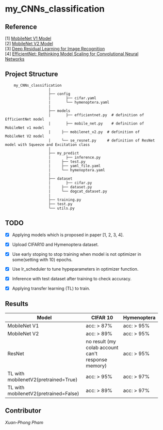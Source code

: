 # my_CNNs_classification

## Reference
[1] [MobileNet V1 Model](https://arxiv.org/pdf/1704.04861.pdf)\
[2] [MobileNet V2 Model](https://arxiv.org/pdf/1801.04381.pdf)\
[3] [Deep Residual Learning for Image Recognition](https://arxiv.org/pdf/1512.03385.pdf)\
[4] [EfficientNet: Rethinking Model Scaling for Convolutional Neural Networks](https://arxiv.org/pdf/1905.11946.pdf)

## Project Structure
```
    my_CNNs_classification
                    |
                    ├── config
                    |	    ├── cifar.yaml       
                    |	    └── hymenoptera.yaml
                    |
                    ├── models
                    |	    ├── efficientnet.py  # definition of EfficientNet model
                    |	    ├── mobile_net.py    # definition of MobileNet v1 model
                    |     ├── mobilenet_v2.py  # definition of MobileNet V2 model
                    |     └── se_resnet.py     # definition of ResNet model with Squeeze and Excitation class                    
                    |
                    ├── my_predict
                    |	    ├── inference.py
                    |     ├── test.py
                    |     ├── yaml_file.yaml
                    |     └── hymenoptera.yaml
                    |
                    ├── dataset
                    |	    ├── cifar.py
                    |     ├── dataset.py
                    |     └── dogcat_dataset.py     
                    |
                    ├── training.py
                    ├── test.py
                    └── utils.py
```

## TODO
 - [X] Applying models which is proposed in paper [1, 2, 3, 4].
 - [X] Upload CIFAR10 and Hymenoptera dataset.
 - [X] Use early stoping to stop training when model is not optimizer in some(setting with 10) epochs.
 - [X] Use lr_scheduler to tune hypeparameters in optimizer function. 
 - [X] Inference with test dataset after training to check accuracy.
 - [X] Applying transfer learning (TL) to train.
 
 
 ## Results
| Model | CIFAR 10 | Hymenoptera |
| ---         |     ---      |          --- |
| MobileNet V1 |   acc: > 87%    |  acc: > 95%   |
| MobileNet V2 |   acc: > 89%   |  acc: > 95%   |
| ResNet |   no result (my colab account can't response memory)   |  acc: > 95%   |
| TL with mobilenetV2(pretrained=True) |   acc: > 95%   |  acc: > 97%   |
| TL with mobilenetV2(pretrained=False) |   acc: > 89%   |  acc: > 97%   |



## Contributor
*Xuan-Phong Pham*
